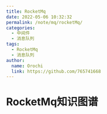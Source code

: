 ```yaml
---
title: RocketMq
date: 2022-05-06 10:32:32
permalink: /note/mq/rocketMq/
categories:
  - 中间件
  - 消息队列
tags:
  - RocketMq
  - 消息队列
author: 
  name: Orochi
  link: https://github.com/765741668
---
```

# RocketMq知识图谱
